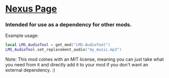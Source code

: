 # [Nexus Page](https://www.nexusmods.com/warhammer40kdarktide/mods/315/)

### Intended for use as a dependency for other mods.

Example usage:
```lua
local LMS_AudioTool = get_mod("LMS-AudioTool")
LMS_AudioTool.set_replacement_audio("my_music.mp3")
```

Note: This mod comes with an MIT license, meaning you can just take what you need from it and directly add it to your mod if you don't want an external dependency. :)
